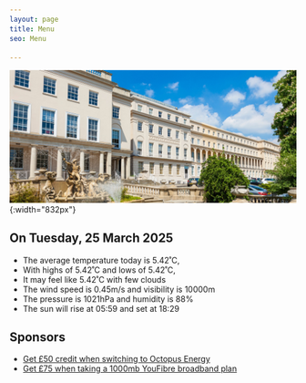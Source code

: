```yaml
---
layout: page
title: Menu
seo: Menu

---
```


![Logo](/images/logo.jpg){:width="832px"}


<!-- weather_marker starts -->
## On Tuesday, 25 March 2025

- The average temperature today is 5.42˚C,
- With highs of 5.42˚C and lows of 5.42˚C,
- It may feel like 5.42˚C with few clouds
- The wind speed is 0.45m/s and visibility is 10000m
- The pressure is 1021hPa and humidity is 88%
- The sun will rise at 05:59 and set at 18:29

<!-- weather_marker ends -->


## Sponsors

- [Get £50 credit when switching to Octopus Energy](https://bit.ly/3oD1nnS)
- [Get £75 when taking a 1000mb YouFibre broadband plan](https://aklam.io/91zWhU?)

